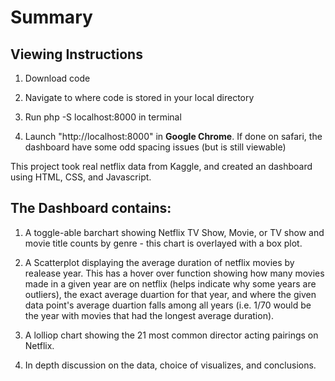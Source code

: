# Summary #

## Viewing Instructions ##

1) Download code

2) Navigate to where code is stored in your local directory

3) Run php -S localhost:8000 in terminal

4) Launch "http://localhost:8000" in **Google Chrome**. If done on safari, the dashboard have some odd spacing issues (but is still viewable)

This project took real netflix data from Kaggle, and created an dashboard using HTML, CSS, and Javascript.

## The Dashboard contains: ##
 
1) A toggle-able barchart showing Netflix TV Show, Movie, or TV show and movie title counts by genre - this chart is overlayed with a box plot.

2) A Scatterplot displaying the average duration of netflix movies by realease year. This has a hover over function showing how many movies made in a given year are on netflix (helps indicate why some years are outliers), the exact average duartion for that year, and where the given data point's average duartion falls among all years (i.e. 1/70 would be the year with movies that had the longest average duration).

3) A lolliop chart showing the 21 most common director acting pairings on Netflix.

4) In depth discussion on the data, choice of visualizes, and conclusions.







